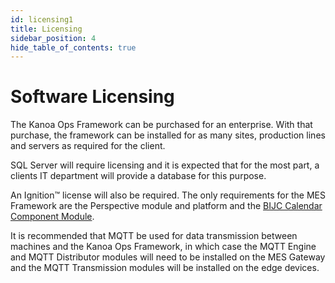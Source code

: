 ```yaml
---
id: licensing1
title: Licensing
sidebar_position: 4
hide_table_of_contents: true 
---
```


# Software Licensing
The Kanoa Ops Framework can be purchased for an enterprise. With that purchase, the framework can be installed for as many sites, production lines and servers as required for the client.  

SQL Server will require licensing and it is expected that for the most part, a clients IT department will provide a database for this purpose.  

An Ignition™ license will also be required. The only requirements for the MES Framework are the Perspective module and platform and the [BIJC Calendar Component Module](https://modules.bijc.co.uk/?page_id=76).  

It is recommended that MQTT be used for data transmission between machines and the Kanoa Ops Framework, in which case the MQTT Engine and MQTT Distributor modules will need to be installed on the MES Gateway and the MQTT Transmission modules will be installed on the edge devices.


